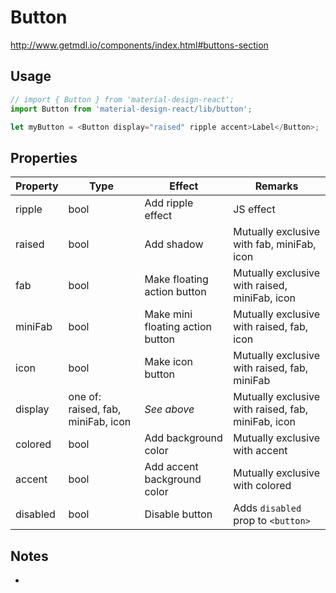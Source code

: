 # Button

http://www.getmdl.io/components/index.html#buttons-section


## Usage

```javascript
// import { Button } from 'material-design-react';
import Button from 'material-design-react/lib/button';

let myButton = <Button display="raised" ripple accent>Label</Button>;
```

## Properties
Property | Type | Effect | Remarks
-------- | ------ | ------ | -------
ripple | bool | Add ripple effect | JS effect
raised | bool | Add shadow | Mutually exclusive with fab, miniFab, icon
fab | bool | Make floating action button | Mutually exclusive with raised, miniFab, icon
miniFab | bool | Make mini floating action button | Mutually exclusive with raised, fab, icon
icon | bool | Make icon button | Mutually exclusive with raised, fab, miniFab
display | one of: raised, fab, miniFab, icon | *See above* | Mutually exclusive with raised, fab, miniFab, icon
colored | bool | Add background color | Mutually exclusive with accent
accent | bool | Add accent background color  | Mutually exclusive with colored
disabled | bool | Disable button | Adds `disabled` prop to `<button>`


## Notes
-
